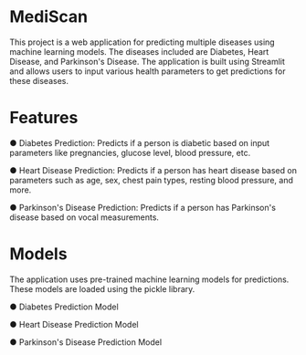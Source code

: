 # MediScan
This project is a web application for predicting multiple diseases using machine learning models. The diseases included are Diabetes, Heart Disease, and Parkinson's Disease. The application is built using Streamlit and allows users to input various health parameters to get predictions for these diseases.
# Features
● Diabetes Prediction: Predicts if a person is diabetic based on input parameters like pregnancies, glucose level, blood pressure, etc.

● Heart Disease Prediction: Predicts if a person has heart disease based on parameters such as age, sex, chest pain types, resting blood pressure, and more.

● Parkinson's Disease Prediction: Predicts if a person has Parkinson's disease based on vocal measurements.
# Models 
The application uses pre-trained machine learning models for predictions. These models are loaded using the pickle library.

● Diabetes Prediction Model

● Heart Disease Prediction Model

● Parkinson's Disease Prediction Model

